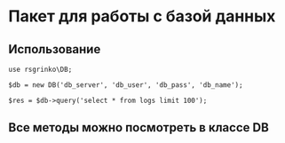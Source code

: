 # Пакет для работы с базой данных
## Использование
``use rsgrinko\DB;``

``$db = new DB('db_server', 'db_user', 'db_pass', 'db_name');``

``$res = $db->query('select * from logs limit 100');``

## Все методы можно посмотреть в классе DB
